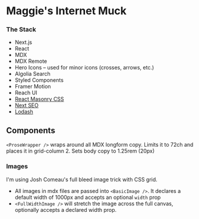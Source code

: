 # Maggie's Internet Muck

### The Stack

- Next.js
- React
- MDX
- MDX Remote
- Hero Icons – used for minor icons (crosses, arrows, etc.)
- Algolia Search
- Styled Components
- Framer Motion
- Reach UI
- [React Masonry CSS](https://github.com/paulcollett/react-masonry-css)
- [Next SEO](https://github.com/garmeeh/next-seo)
- [Lodash](https://lodash.com/)


## Components

`<ProseWrapper />` wraps around all MDX longform copy. Limits it to 72ch and places it in grid-column 2. Sets body copy to 1.25rem (20px)

### Images

I'm using Josh Comeau's full bleed image trick with CSS grid.
* All images in mdx files are passed into `<BasicImage />`. It declares a default width of 1000px and accepts an optional `width` prop
* `<FullWidthImage />` will stretch the image across the full canvas, optionally accepts a declared width prop.